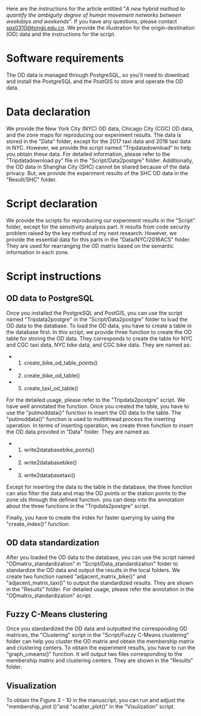 Here are the instructions for the article entitled "_A new hybrid method to quantify the ambiguity degree of human movement networks between weekdays and weekends_". If you have any questions, please contact [spx0310@tongji.edu.cn](mailto:spx0310@tongji.edu.cn). We provide the illustration for the origin-destination (OD) data and the instructions for the script.

# Software requirements
The OD data is managed through PostgreSQL, so you'll need to download and install the PostgreSQL and the PostGIS to store and operate the OD data.

# Data declaration
We provide the New York City (NYC) OD data, Chicago City (CGC) OD data, and the zone maps for reproducing our experiment results. The data is stored in the "Data" folder, except for the 2017 taxi data and 2018 taxi data in NYC. However, we provide the script named "Tripdatadownload" to help you obtain these data. For detailed information, please refer to the "Tripdatadownload.py" file in the "Script/Data2postgre" folder. Additionally, the OD data in Shanghai City (SHC) cannot be shared because of the data privacy. But, we provide the experiment results of the SHC OD data in the "Result/SHC" folder.

# Script declaration
We provide the scripts for reproducing our experiment results in the "Script" folder, except for the sensitivity analysis part. It results from code security problem raised by the key method of my next research. However, we provide the essential data for this parts in the "Data/NYC/2016ACS" folder. They are used for rearranging the OD matrix based on the semantic information in each zone.

# Script instructions
## OD data to PostgreSQL
Once you installed the PostgreSQL and PostGIS, you can use the script named "Tripdata2postgre" in the "Script/Data2postgre" folder to load the OD data to the database. To load the OD data, you have to create a table in the database first. In this script, we provide three function to create the OD table for storing the OD data. They corresponds to create the table for NYC and CGC taxi data, NYC bike data, and CGC bike data. They are named as:
- 1. create_bike_od_table_points()
- 2. create_bike_od_table()
- 3. create_taxi_od_table()

For the detailed usage, please refer to the "Tripdata2postgre" script. We have well annotated the function. Once you created the table, you have to use the "putinoddata()" function to insert the OD data to the table. The "putinoddata()" function is used to multithread process the inserting operation. In terms of inserting operation, we create three function to insert the OD data provided in "Data" folder. They are named as:
- 1. write2databasebike_points()
- 2. write2databasebike()
- 3. write2databasetaxi()

Except for inserting the data to the table in the database, the three function can also filter the data and map the OD points or the station points to the zone ids through the defined function. you can deep into the annotation about the three functions in the  "Tripdata2postgre" script.

Finally, you have to create the index for faster querying by using the "create_index()" function.
## OD data standardization
After you loaded the OD data to the database, you can use the script named "ODmatrix_standardization" in "Script/Data_standardization" folder to standardize the OD data and output the results in the local folders. We create two function named "adjacent_matrix_bike()" and "adjacent_matrix_taxi()" to output the standardized results. They are shown in the "Results" folder. For detailed usage, please refer the annotation in the "ODmatrix_standardization" script.
## Fuzzy C-Means clustering
Once you standardized the OD data and outputted the corresponding OD matrices, the "Clustering" script in the "Script/Fuzzy C-Means clustering" folder can help you cluster the OD matrix and obtain the membership matrix and clustering centers. To obtain the experiment results, you have to run the "graph_cmeans()" function. It will output two files corresponding to the membership matrix and clustering centers. They are shown in the "Results" folder.
## Visualization
To obtain the Figure 3 - 10 in the manuscript, you can run and adjust the "membership_plot ()"and "scatter_plot()" in the "Visulization" script.
